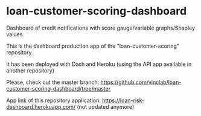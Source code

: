 # loan-customer-scoring-dashboard
Dashboard of credit notifications with score gauge/variable graphs/Shapley values

This is the dashboard production app of the "loan-customer-scoring" repository.

It has been deployed with Dash and Heroku (using the API app available in another repository)

Please, check out the master branch: https://github.com/vinclab/loan-customer-scoring-dashboard/tree/master

App link of this repository application: https://loan-risk-dashboard.herokuapp.com/ (not updated anymore)
